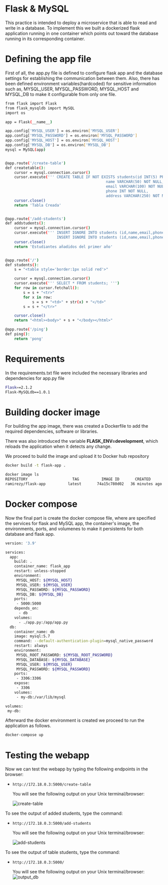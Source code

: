 # Flask & MySQL

This practice is intended to deploy a microservice that is able to read and write in a database. To implement this we built a dockerized flask application running in one container which points out toward the database running in its corresponding container.

# Defining the app file
First of all, the app.py file is defined to configure flask app and the database settings for establishing the communication between them.
Also, there has been defined environment variables(hardcoded) for sensitive information such as, MYSQL_USER, MYSQL_PASSWORD, MYSQL_HOST and MYSQL_DB to make it configurable from only one file.

```bash
from flask import Flask
from flask_mysqldb import MySQL
import os

app = Flask(__name__)

app.config['MYSQL_USER'] = os.environ['MYSQL_USER']
app.config['MYSQL_PASSWORD'] = os.environ['MYSQL_PASSWORD']
app.config['MYSQL_HOST'] = os.environ['MYSQL_HOST']
app.config['MYSQL_DB'] = os.environ['MYSQL_DB']
mysql = MySQL(app)


@app.route('/create-table')
def createtable():
    cursor = mysql.connection.cursor()
    cursor.execute(''' CREATE TABLE IF NOT EXISTS students(id INT(5) PRIMARY KEY NOT NULL AUTO_INCREMENT,
                                             name VARCHAR(50) NOT NULL,
                                             email VARCHAR(100) NOT NULL,
                                             phone INT NOT NULL,
                                             address VARCHAR(250) NOT NULL)''')
    cursor.close()
    return 'Tabla Creada'


@app.route('/add-students')
def addstudents():
    cursor = mysql.connection.cursor()
    cursor.execute(''' INSERT IGNORE INTO students (id,name,email,phone,address) VALUES('1','Pedro Romero','pedro_romero@gmail.com',657798564,'Sant Joan Despi');
                       INSERT IGNORE INTO students (id,name,email,phone,address) VALUES('2','Nazaret Olivieri','nazaret_olivieri@gmail.com',610432987,'Cornella de Llobregat'); commit; ''')
    cursor.close()
    return 'Estudiantes añadidos del primer año'


@app.route('/')
def students():
    s = "<table style='border:1px solid red'>"

    cursor = mysql.connection.cursor()
    cursor.execute(''' SELECT * FROM students; ''')
    for row in cursor.fetchall():
        s = s + "<tr>"
        for x in row:
            s = s + "<td>" + str(x) + "</td>"
        s = s + "</tr>"

    cursor.close()
    return "<html><body>" + s + "</body></html>"

@app.route('/ping')
def ping():
    return 'pong'
```
# Requirements
In the requirements.txt file were included the necessary libraries and dependencies for app.py file
```bash
Flask==2.1.2
Flask-MySQLdb==1.0.1
```
# Building docker image
For building the app image, there was created a Dockerfile to add the required dependencies, software or libraries. 

There was also introduced the variable <b>FLASK_ENV=development</b>, which reloads the application when it detects any change.

We proceed to build the image and upload it to Docker hub repository

```bash
docker build -t flask-app .

docker image ls
REPOSITORY                    TAG          IMAGE ID       CREATED          SIZE
ramirezy/flask-app          latest       74a15c780d02   36 minutes ago     250MB
```
# Docker compose

Now the final part is create the docker compose file, where are specified the services for flask and MySQL app, the container's image, the environments, ports, and volumenes to make it persistents for both database and flask app.

```bash
version: '3.9'

services:
  app:
    build: .
    container_name: flask_app
    restart: unless-stopped
    environment:
     MYSQL_HOST: ${MYSQL_HOST}
     MYSQL_USER: ${MYSQL_USER}
     MYSQL_PASSWORD: ${MYSQL_PASSWORD}
     MYSQL_DB: ${MYSQL_DB}
    ports:
     - 5000:5000
    depends_on:
      - db
    volumes:
      - ./app.py:/app/app.py
  db:
    container_name: db
    image: mysql:5.7
    command: --default-authentication-plugin=mysql_native_password
    restart: always
    environment:
     MYSQL_ROOT_PASSWORD: ${MYSQL_ROOT_PASSWORD}
     MYSQL_DATABASE: ${MYSQL_DATABASE}
     MYSQL_USER: ${MYSQL_USER}
     MYSQL_PASSWORD: ${MYSQL_PASSWORD}
    ports:
     - 3306:3306
    expose:
     - 3306
    volumes:
     - my-db:/var/lib/mysql

volumes:
 my-db:
 ```
Afterward the docker environment is created we proceed to run the application as follows.
```bash
docker-compose up
```
# Testing the webapp
Now we can test the webapp by typing the following endpoints in the browser:


- `http://172.18.0.3:5000/create-table`
 
  You will see the following output on your Unix terminal/browser:

  ![create-table](https://user-images.githubusercontent.com/39458920/156878380-cd7e6253-e47e-4aab-9ec5-eb188baa699a.JPG)

To see the output of added students, type the command:  
 
 - `http://172.18.0.3:5000/add-students`
 
   You will see the following output on your Unix terminal/browser:

   ![add-students](https://user-images.githubusercontent.com/39458920/156878176-3f0cb950-f870-4c59-ba98-1577547bed4b.JPG)
 
 To see the output of table students, type the command: 
  
 - `http://172.18.0.3:5000/`
 
   You will see the following output on your Unix terminal/browser:
  ![output_db](https://user-images.githubusercontent.com/39458920/157477439-3835c41a-8769-4a76-9d30-eead3e4323c6.JPG)
  
